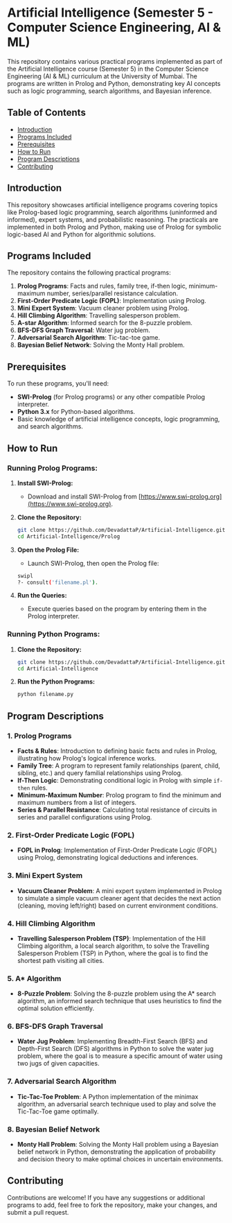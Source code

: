 # Artificial Intelligence (Semester 5 - Computer Science Engineering, AI & ML)

This repository contains various practical programs implemented as part of the Artificial Intelligence course (Semester 5) in the Computer Science Engineering (AI & ML) curriculum at the University of Mumbai. The programs are written in Prolog and Python, demonstrating key AI concepts such as logic programming, search algorithms, and Bayesian inference.


## Table of Contents

- [Introduction](#introduction)
- [Programs Included](#programs-included)
- [Prerequisites](#prerequisites)
- [How to Run](#how-to-run)
- [Program Descriptions](#program-descriptions)
- [Contributing](#contributing)

## Introduction

This repository showcases artificial intelligence programs covering topics like Prolog-based logic programming, search algorithms (uninformed and informed), expert systems, and probabilistic reasoning. The practicals are implemented in both Prolog and Python, making use of Prolog for symbolic logic-based AI and Python for algorithmic solutions.

## Programs Included

The repository contains the following practical programs:

1. **Prolog Programs**: Facts and rules, family tree, if-then logic, minimum-maximum number, series/parallel resistance calculation.
2. **First-Order Predicate Logic (FOPL)**: Implementation using Prolog.
3. **Mini Expert System**: Vacuum cleaner problem using Prolog.
4. **Hill Climbing Algorithm**: Travelling salesperson problem.
5. **A-star Algorithm**: Informed search for the 8-puzzle problem.
6. **BFS-DFS Graph Traversal**: Water jug problem.
7. **Adversarial Search Algorithm**: Tic-tac-toe game.
8. **Bayesian Belief Network**: Solving the Monty Hall problem.

## Prerequisites

To run these programs, you'll need:

- **SWI-Prolog** (for Prolog programs) or any other compatible Prolog interpreter.
- **Python 3.x** for Python-based algorithms.
- Basic knowledge of artificial intelligence concepts, logic programming, and search algorithms.

## How to Run

### Running Prolog Programs:

1. **Install SWI-Prolog:**
   - Download and install SWI-Prolog from [https://www.swi-prolog.org](https://www.swi-prolog.org).

2. **Clone the Repository:**
   ```sh
   git clone https://github.com/DevadattaP/Artificial-Intelligence.git
   cd Artificial-Intelligence/Prolog
    ```
3. **Open the Prolog File:**
    - Launch SWI-Prolog, then open the Prolog file:
    ```sh
    swipl
    ?- consult('filename.pl').
    ```
4. **Run the Queries:**
    - Execute queries based on the program by entering them in the Prolog interpreter.

### Running Python Programs:
1. **Clone the Repository:**
    ```sh
    git clone https://github.com/DevadattaP/Artificial-Intelligence.git
    cd Artificial-Intelligence
    ```
2. **Run the Python Programs:**
   ```sh
   python filename.py
    ```

## Program Descriptions

### 1. Prolog Programs
   - **Facts & Rules**: Introduction to defining basic facts and rules in Prolog, illustrating how Prolog's logical inference works.
   - **Family Tree**: A program to represent family relationships (parent, child, sibling, etc.) and query familial relationships using Prolog.
   - **If-Then Logic**: Demonstrating conditional logic in Prolog with simple `if-then` rules.
   - **Minimum-Maximum Number**: Prolog program to find the minimum and maximum numbers from a list of integers.
   - **Series & Parallel Resistance**: Calculating total resistance of circuits in series and parallel configurations using Prolog.

### 2. First-Order Predicate Logic (FOPL)
   - **FOPL in Prolog**: Implementation of First-Order Predicate Logic (FOPL) using Prolog, demonstrating logical deductions and inferences.

### 3. Mini Expert System
   - **Vacuum Cleaner Problem**: A mini expert system implemented in Prolog to simulate a simple vacuum cleaner agent that decides the next action (cleaning, moving left/right) based on current environment conditions.

### 4. Hill Climbing Algorithm
   - **Travelling Salesperson Problem (TSP)**: Implementation of the Hill Climbing algorithm, a local search algorithm, to solve the Travelling Salesperson Problem (TSP) in Python, where the goal is to find the shortest path visiting all cities.

### 5. A* Algorithm
   - **8-Puzzle Problem**: Solving the 8-puzzle problem using the A* search algorithm, an informed search technique that uses heuristics to find the optimal solution efficiently.

### 6. BFS-DFS Graph Traversal
   - **Water Jug Problem**: Implementing Breadth-First Search (BFS) and Depth-First Search (DFS) algorithms in Python to solve the water jug problem, where the goal is to measure a specific amount of water using two jugs of given capacities.

### 7. Adversarial Search Algorithm
   - **Tic-Tac-Toe Problem**: A Python implementation of the minimax algorithm, an adversarial search technique used to play and solve the Tic-Tac-Toe game optimally.

### 8. Bayesian Belief Network
   - **Monty Hall Problem**: Solving the Monty Hall problem using a Bayesian belief network in Python, demonstrating the application of probability and decision theory to make optimal choices in uncertain environments.


## Contributing
Contributions are welcome! If you have any suggestions or additional programs to add, feel free to fork the repository, make your changes, and submit a pull request.